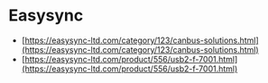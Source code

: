 # Easysync

* [https://easysync-ltd.com/category/123/canbus-solutions.html](https://easysync-ltd.com/category/123/canbus-solutions.html)
* [https://easysync-ltd.com/product/556/usb2-f-7001.html](https://easysync-ltd.com/product/556/usb2-f-7001.html)

